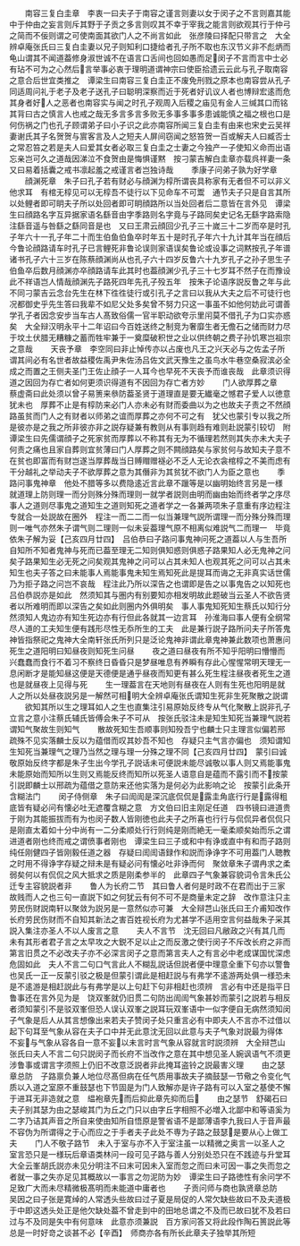 <!-- { "loadSidebar": true } -->
　　南容三复白圭章　李衷一曰夫子于南容之谨言则妻以女于闵子之不言则嘉其能中于仲由之妄言则斥其野于子贡之多言则叹其不幸于宰我之能言则欲观其行于仲弓之简而不佞则谓之可使南面其欲门人之不尚言如此　张彦陵曰择配只带言之　大全辨卓庵张氏曰三复白圭妻以兄子则知利口捷给者孔子所不取也东汉节义非不彪炳而龟山谓其不闻道葢修身淑世诚不在语言口舌间也回如愚而足闵子不言而言中士必有玷不可为之心然后言举事必衷于理明道谓神宗曰使臣拾遗云云此与孔子取南容之意合后世宜类推之　谭梁生曰南容三复白圭正不废免刑戮之原本也南容尝从孔子同适周问礼于老子及老子送孔子曰聪明深察而近于死者好讥议人者也博辩宏逺而危其身者好人之恶者也南容实与闻之时孔子观周入后稷之庙见有金人三缄其口而铭其背曰古之慎言人也戒之哉无多言多言多败无多事多事多患诚能慎之福之根也口是何伤祸之门也孔子顾谓弟子曰小子识之此亦南容所闻三复白圭有由来也宋史云吴祥妻谢氏其子名贺贺与賔客言及人之短夫人屏间窃闻之怒笞贺一百或解夫人曰臧否士之常忍笞之若是夫人曰爱其女者必取三复白圭之士妻之今独产一子使知义命而出语忘亲岂可久之道哉因涕泣不食贺由是悔惧谨黙　按刁蒙吉解白圭章亦载呉祥妻一条又曰易着括囊之戒书凛起羞之戒谨言者岂独诗哉
　　季康子问弟子孰为好学章
　　顔渊死章　朱子曰孔子若有财必与顔渊为椁所谓丧具称家有无者但不可以非义他求耳　有棺无椁见可以无椁吾不徒行以下见命车不可鬻　通节夫子只是自言其所以处鲤者即可眀夫子所以处回者即可眀顔路所以当处回者后二意皆在言外见　谭梁生曰顔路名字互异据家语名繇音由字季路则名字竟与子路同矣史记名无繇字路索隐注繇音遥与咎繇之繇同音是也　又曰王肃云顔回少孔子三十嵗三十二岁而卒是时孔子年六十一孔子年二十而生伯鱼伯鱼卒时年五十是时孔子年六十九计其年当在顔后今鲁论顔路请车时孔子已言鲤死非鲁论误则家语误矣鲁论或设事之词黙按孔子年谱诸书孔子六十三岁在陈蔡顔渊尚从也孔子六十四岁反鲁六十九岁孔子之孙子思生子伯鱼卒后数月顔渊亦卒顔路请车此其时也葢顔渊少孔子三十七岁耳不然子在而豫设此不祥语岂人情哉顔渊先子路死四年先孔子殁五年　按朱子论语序説反鲁之年与此不同刁蒙吉云念台先生在林下徃徃徒行或引孔子之言曰以我从大夫之后不可徒行也况都御史乎先生答曰我辈不如尼父处多矣曾不努力只这一事虽不如他何妨此可谓善学孔子者因念安步当车古人髙致俗儒一官半职动欲夸示里闬莫不借孔子为口实亦惑矣　大全辩汉明永平十二年诏曰今百姓送终之制竞为奢靡生者无儋石之储而财力尽于坟土伏腊无糟糠之蓄而牲牢兼于一奠糜破积世之业以供终朝之费子孙饥寒岂祖宗之意哉
　　天丧予章　李空同曰非止悼传亦以占废也凡王之兴天必与之佐孟子所谓其间必有名世者故益稷佐禹尹朱佐汤吕佐文武天豫生之虽鸟水牛巷空桑寂滨必全成之而置之王侧夫圣门王佐止顔子一人耳今也早死不天丧予而谁丧哉　此章须识得道之因回为存亡者如何更须识得道有不因回为存亡者方妙
　　门人欲厚葬之章　蔡虚斋曰此处须以曾子易箦来叅防葢圣贤于道理直是要无纎毫之憾君子爱人以徳意犹未也　厚葬不止是有椁防来必门人亦未必有财而委曲以为之也故夫子责之不然顔路虽贫而门人之有财者以师弟之谊而厚葬之亦何不可之有　犹父也蒙引专以我之所是彼亦是之我之所非彼亦非之説存疑兼有教则从有事则趋有难则赴説蒙引较切　附谭梁生曰先儒谓顔子之死家贫而厚葬以不称其有无为不循理若然则其失亦未大夫子何责之痛也且家自葬则宜贫薄曰门人厚葬之则不闗顔路矣与家贫何与故知夫子意不在贫也即富而有财岂遂当厚葬哉当日赙赗赠襚必不乏人无论衣衾棺椁之不美而虑有干分越礼之举动夫子不欲厚葬之意为其僭非为其贫犹不欲门人为臣之意也
　　季路问事鬼神章　他处不腊等多以费隐逺近言此章不躐等是以幽明始终言另是一様　就道理上防则理一而分则殊分殊而理则一就学者説则由明而幽由始而终者学之序尽事人之道则尽事鬼之道知生之道则知死之道者学之一各兼两项朱子意重有序边程注专就合一处説故在圈外　程注一而二二而一似当兼理气説所谓理一而分殊分殊而理则一唯气亦然朱子谓气则二理则一似未妥葢理气原不相离似难説气二而理一　毕竟依朱子解为妥【己亥四月廿四】　吕伯恭曰子路问事鬼神问死之道葢以人与生吾所自知所不知者鬼神与死而已葢至理无二知则俱知惑则俱惑子路果知人必无鬼神之问矣子路果知生必无死之问矣观其鬼神之问可以占其未知人也观其死之问可以占其未知生也夫子答之曰未能事人焉能事鬼未知生焉知死此是提耳而诲之无非真实话世儒乃为拒子路之问岂不哀哉　程注此乃所以深告之也谓即是告之以事鬼告之以知死也吕伯恭説亦是如此　然须知其与圏内有别要知亦相发明故此题破当云圣人不欲告贤者以所难明而即以深告之矣如此则圈内外俱明矣　事人事鬼知死知生蔡氏以知行分然须知人鬼边亦有知生死边亦有行但此各就其一边言耳　孙淮海曰事人便有全纲常尽人道的工夫知生便有践形尽性无忝所生的工夫　此是兼行説子路所问夫子所答鬼神皆指祭祀之鬼神大全南轩张氏所列只是泛论鬼神非谓此章鬼神兼此数项也萧惠问死生之道阳明曰知昼夜则知死生问昼
　　夜之道曰昼夜有所不知乎阳明曰懵懵而兴蠢蠢而食行不着习不察终日昏昏只是梦昼唯息有养瞬有存此心惺惺常明天理无一息闲断才是能知昼这便是天德便是通乎昼夜而知更有甚么死生程注昼夜者死生之道也是就昼夜上见得与死
　　生一理葢言在天地则有昼夜在人则有生死也阳明是就人之所以处昼夜説另是一解然可相明大全辨卓庵张氏谓知生死非生死聚散之説谓
　　欲知其所以生之理耳如人之生也直集注引易原始反终专从气化聚散上説非孔子立言之意小注蔡氏辅氏皆傅会朱子不可从　按张氏驳注未是知生知死当兼理气説若谓知气聚故生则知气
　　散故死知生吾顺事则知殁吾宁也麟士只主理言似偏若邢疏殊不见实落麟士反以为蕴借而叹其妙吾不知也　存疑只主气言亦偏也　须知谓知生知死当兼理气之理乃当然之理与理一分殊之理不同【己亥四月廿四】　蒙引曰诚敬原始反终字都是朱子生出今学孔子説话未可便説未能尽诚敬以事人则又焉能事鬼未能原始而知所以生则又焉能反终而知所以死圣人语意自是蕴而不露引而不按蒙引説即麟士以邢疏为蕴借之意防来还他实落为是何必为此影响之论　按蒙引此条开含糊法门
　　闵子侍侧章　朱子曰訚訚是深沉底侃侃是露圭角底行行是露得粗底皆有疑必问有懐必吐无遮覆含糊之意　方文伯曰旧主刚足任道　四书镜曰进道贵于刚为其能振拔而有为也闵子数人皆刚徳也此夫子之所喜也行行与侃侃异者侃侃只是刚直太着如十分中尚有一二分柔顺处行行则纯是刚而絶无一毫柔顺矣始而乐之谓进道者刚也终而戒之谓偾事者刚也　谭梁生曰三子或和中有诤或直中有和而子路则纯任刚健四子皆刚毅任道之器　存疑曰訚訚语録作和説而诤诤字不可用葢门人聴教之时用不得诤字存疑之辩未是有疑必问有懐必吐非诤而何　聚敛章朱子谓冉求之柔弱矣何以有侃侃之风大抵求之质是刚柔参半的　此章四子气象兼容貌词令言朱氏公迁专主容貌説者非
　　鲁人为长府二节　其曰鲁人者何是时政不在君而出于三家故贱而人之也三句一直説下如之何犹云有何不可不是商量未定之辞　改作意注只主劳民伤财説南轩以聚敛为説另是一意然似亦可兼　大全辩芑山张氏曰王介甫知改作长府劳民伤财而不自知其新法之害百姓视长府为尤甚学不适用空言何益哉朱子采其説入集注亦圣人不以人废言之意
　　夫人不言节　沈无回曰凡敝政之兴有其几而未有其形者君子言之太早攻之大鋭不足以止之而反激之使行闵子不斥改长府之非而第言旧贯之不必改夫子亦不必深言闵子之意而第言夫人之有言必中老成谋国忧深虑危固如此　夫人不言二句口气言此人不糊乱説话但説者便中理意全重下句亦以警鲁也吴氏一正一反蒙引驳之极是但蒙引谓此是相赶説与有弗学不逺游两处俱一様恐未是不逺游是相赶説此与有弗学是以上句赶下句非相赶也须辨　言必有中还是指平日鲁事还在言外见为是　饶双峯就仍旧贯二句防出訚訚气象甚妙而蒙引之説若与相反者须知蒙引不是驳双峯但恐人误认双峯之説耳玩双峯语中一似字便自无病然须知闵子气象是后人从其言想像出来若夫子赞闵子处只重言必有中即夫人不言亦不过借以起下句耳至气象从容在夫子口中并无此意沈无回以此意与夫子气象对説最为得体　不妄与气象从容各自一意不妄以未言时言气象从容就言时説须辨　大全辩芑山张氏曰夫人不言二句只説闵子而长府不当改作之意在其中想见圣人婉讽语气不须更涉鲁事或谓言字须照上仍旧不改意泛説者非此掩耳盗铃之説最害义理
　　由之瑟章总防　子路禀负兼人地位尽髙但病在任气质用事故夫子摘鼓瑟一节儆之令变化气质以入道之室原不重鼓瑟也下节固是为门人致解亦是许子路有可以入室之基使不懈于进耳无非造就之意　緼袍章先而后抑此章先抑而后
　　由之瑟节　舒碣石曰夫子别其瑟为由之瑟峻其门为丘之门只以由字丘字相照不必増入北鄙中和等语奚为二字乃诘其声音之所自来使由知所自悟原是警省语不是鄙薄语李九我曰人于音声最不容伪为所谓得之于心而应之于手者夫子此处不専为子路之鼓瑟是要从心上做工夫
　　门人不敬子路节　未入于室与亦不入于室注虽一以精微之奥言一以圣人之室言恐只是一様玩后章语类林问一段可见子路与善人分别处恐只在不践迹与升堂耳大全云峯胡氏説亦未见分明注不曰末可因未入室而忽之而曰未可因一事之失而忽之者就一事之失亦足见其概故以一事言之勿泥防为妙　谭梁生曰子路徳性有余问学不足致广大而未尽精微极髙明而未能道中庸者也
　　子贡问师与商也孰贤章总防　吴因之曰子张是寛绰的人常透头些故曰过子夏是局促的人常欠缺些故曰不及夫道极于中即这透头处正是他欠缺处葢不曾走到中的田地总谓之不及而已故曰犹不及若曰过与不及同是失中有何意味　此意亦须兼説　百方家问答又将此段作陶石篑説此等总是一时好竒之谈甚不必【辛酉】　师商亦各有所长此章夫子独举其所短
